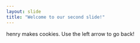 ```yaml
---
layout: slide
title: "Welcome to our second slide!"
---
```

henry makes cookies.
Use the left arrow to go back!
